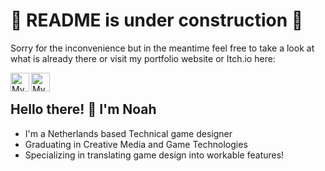 # 🚧 README is under construction 🔨

Sorry for the inconvenience but in the meantime feel free to take a look at what is already there or visit my portfolio website or Itch.io here:
<p align="left">
<a href="https://noah-brinkman.itch.io" target="blank"><img align="left" src="https://static-00.iconduck.com/assets.00/itch-io-icon-2048x2048-6n1nulpw.png" alt="My Itch IO" height="30" width="30" /> </a> <a href="https://noahbrinkmandev.wordpress.com/" target="blank"><img align="left" src="https://noahbrinkmandev.wordpress.com/wp-content/uploads/2022/06/weblogo-2.png" alt="My portfolio site" height="30" width="30"/></a>
<br>
</p>

## Hello there! 👋 I'm Noah
- I'm a Netherlands based Technical game designer
- Graduating in Creative Media and Game Technologies
- Specializing in translating game design into workable features!

<!--## Languages
<!--[![Top Langs](https://github-readme-stats.vercel.app/api/top-langs/?username=NoahBrinkman)](https://github.com/anuraghazra/github-readme-stats)
<!--
**NoahBrinkman/NoahBrinkman** is a ✨ _special_ ✨ repository because its `README.md` (this file) appears on your GitHub profile.

Here are some ideas to get you started:

- 🔭 I’m currently working on ...
- 🌱 I’m currently learning ...
- 👯 I’m looking to collaborate on ...
- 🤔 I’m looking for help with ...
- 💬 Ask me about ...
- 📫 How to reach me: ...
- 😄 Pronouns: ...
- ⚡ Fun fact: ...
-->
